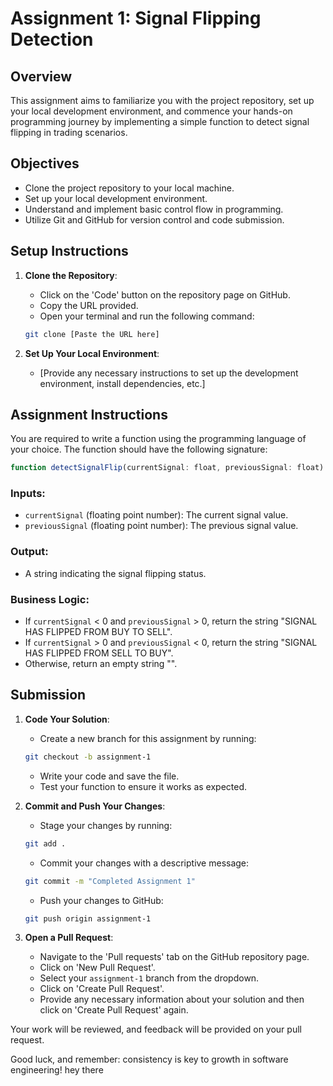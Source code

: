 # Assignment 1: Signal Flipping Detection

## Overview

This assignment aims to familiarize you with the project repository, set up your local development environment, and commence your hands-on programming journey by implementing a simple function to detect signal flipping in trading scenarios.

## Objectives

- Clone the project repository to your local machine.
- Set up your local development environment.
- Understand and implement basic control flow in programming.
- Utilize Git and GitHub for version control and code submission.

## Setup Instructions

1. **Clone the Repository**:
    - Click on the 'Code' button on the repository page on GitHub.
    - Copy the URL provided.
    - Open your terminal and run the following command:
    ```bash
    git clone [Paste the URL here]
    ```

2. **Set Up Your Local Environment**:
    - [Provide any necessary instructions to set up the development environment, install dependencies, etc.]

## Assignment Instructions

You are required to write a function using the programming language of your choice. The function should have the following signature:

```javascript
function detectSignalFlip(currentSignal: float, previousSignal: float) : string
```

### Inputs:

- `currentSignal` (floating point number): The current signal value.
- `previousSignal` (floating point number): The previous signal value.

### Output:

- A string indicating the signal flipping status.

### Business Logic:

- If `currentSignal` < 0 and `previousSignal` > 0, return the string "SIGNAL HAS FLIPPED FROM BUY TO SELL".
- If `currentSignal` > 0 and `previousSignal` < 0, return the string "SIGNAL HAS FLIPPED FROM SELL TO BUY".
- Otherwise, return an empty string "".

## Submission

1. **Code Your Solution**:
    - Create a new branch for this assignment by running:
    ```bash
    git checkout -b assignment-1
    ```
    - Write your code and save the file.
    - Test your function to ensure it works as expected.

2. **Commit and Push Your Changes**:
    - Stage your changes by running:
    ```bash
    git add .
    ```
    - Commit your changes with a descriptive message:
    ```bash
    git commit -m "Completed Assignment 1"
    ```
    - Push your changes to GitHub:
    ```bash
    git push origin assignment-1
    ```

3. **Open a Pull Request**:
    - Navigate to the 'Pull requests' tab on the GitHub repository page.
    - Click on 'New Pull Request'.
    - Select your `assignment-1` branch from the dropdown.
    - Click on 'Create Pull Request'.
    - Provide any necessary information about your solution and then click on 'Create Pull Request' again.

Your work will be reviewed, and feedback will be provided on your pull request.

Good luck, and remember: consistency is key to growth in software engineering!
hey there
